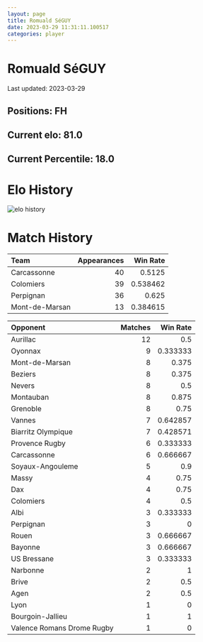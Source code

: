 ```yaml
---  
layout: page  
title: Romuald SéGUY  
date: 2023-03-29 11:31:11.100517  
categories: player  
---
```

# Romuald SéGUY


Last updated: 2023-03-29
## Positions: FH

## Current elo: 81.0

## Current Percentile: 18.0

# Elo History


![elo history](history_RomualdSéGUY.png)
# Match History


| Team           |   Appearances |   Win Rate |
|:---------------|--------------:|-----------:|
| Carcassonne    |            40 |   0.5125   |
| Colomiers      |            39 |   0.538462 |
| Perpignan      |            36 |   0.625    |
| Mont-de-Marsan |            13 |   0.384615 |

| Opponent                   |   Matches |   Win Rate |
|:---------------------------|----------:|-----------:|
| Aurillac                   |        12 |   0.5      |
| Oyonnax                    |         9 |   0.333333 |
| Mont-de-Marsan             |         8 |   0.375    |
| Beziers                    |         8 |   0.375    |
| Nevers                     |         8 |   0.5      |
| Montauban                  |         8 |   0.875    |
| Grenoble                   |         8 |   0.75     |
| Vannes                     |         7 |   0.642857 |
| Biarritz Olympique         |         7 |   0.428571 |
| Provence Rugby             |         6 |   0.333333 |
| Carcassonne                |         6 |   0.666667 |
| Soyaux-Angouleme           |         5 |   0.9      |
| Massy                      |         4 |   0.75     |
| Dax                        |         4 |   0.75     |
| Colomiers                  |         4 |   0.5      |
| Albi                       |         3 |   0.333333 |
| Perpignan                  |         3 |   0        |
| Rouen                      |         3 |   0.666667 |
| Bayonne                    |         3 |   0.666667 |
| US Bressane                |         3 |   0.333333 |
| Narbonne                   |         2 |   1        |
| Brive                      |         2 |   0.5      |
| Agen                       |         2 |   0.5      |
| Lyon                       |         1 |   0        |
| Bourgoin-Jallieu           |         1 |   1        |
| Valence Romans Drome Rugby |         1 |   0        |